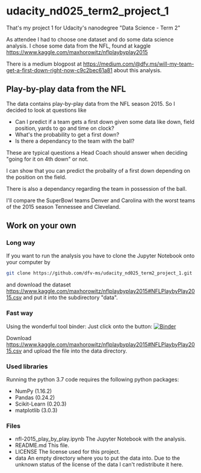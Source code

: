 # udacity_nd025_term2_project_1
That's my project 1 for Udacity's nanodegree "Data Science - Term 2"

As attendee I had to choose one dataset and do some data science analysis.
I chose some data from the NFL, found at kaggle https://www.kaggle.com/maxhorowitz/nflplaybyplay2015

There is a medium blogpost at https://medium.com/@dfv.ms/will-my-team-get-a-first-down-right-now-c9c2bec61a81 about this analysis.

## Play-by-play data from the NFL

The data contains play-by-play data from the NFL season 2015. So I decided to look at questions like

* Can I predict if a team gets a first down given some data like down, field position, yards to go and time on clock?
* What's the probability to get a first down?
* Is there a dependancy to the team with the ball?

These are typical questions a Head Coach should answer when deciding "going for
it on 4th down" or not.

I can show that you can predict the probality of a first down depending on the
position on the field.

There is also a dependancy regarding the team in possession of the ball.

I'll compare the SuperBowl teams Denver and Carolina with the worst teams of
the 2015 season Tennessee and Cleveland.

## Work on your own

### Long way
If you want to run the analysis you have to clone the Jupyter Notebook onto your computer by

```bash
git clone https://github.com/dfv-ms/udacity_nd025_term2_project_1.git
```

and download the dataset https://www.kaggle.com/maxhorowitz/nflplaybyplay2015#NFLPlaybyPlay2015.csv and put it into the subdirectory "data".

### Fast way
Using the wonderful tool binder: Just click onto the button:
[![Binder](https://mybinder.org/badge_logo.svg)](https://mybinder.org/v2/gh/dfv-ms/udacity_nd025_term2_project_1/master)

Download https://www.kaggle.com/maxhorowitz/nflplaybyplay2015#NFLPlaybyPlay2015.csv and upload the file into the data directory.

### Used libraries
Running the python 3.7 code requires the following python packages:
  * NumPy (1.16.2)
  * Pandas (0.24.2)
  * Scikit-Learn (0.20.3)
  * matplotlib (3.0.3)

### Files
* nfl-2015_play_by_play.ipynb The Jupyter Notebook with the analysis.
* README.md This file.
* LICENSE The license used for this project.
* data An empty directory where you to put the data into. Due to the unknown status
of the license of the data I can't redistribute it here.
